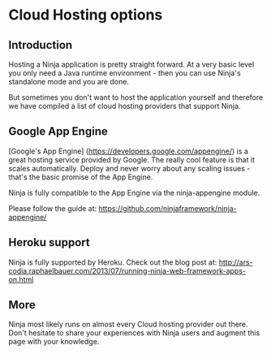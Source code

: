 Cloud Hosting options
=====================

Introduction
------------

Hosting a Ninja application is pretty straight forward. At a very basic level you
only need a Java runtime environment - then you can use Ninja's standalone
mode and you are done.

But sometimes you don't want to host the application yourself and therefore we
have compiled a list of cloud hosting providers that support Ninja.

Google App Engine
-----------------

[Google's App Engine] (https://developers.google.com/appengine/) is a great hosting service provided by Google.
The really cool feature is that it scales automatically. 
Deploy and never worry about any scaling issues - that's the basic promise of the App Engine.

Ninja is fully compatible to the App Engine via the ninja-appengine module.

Please follow the guide at: https://github.com/ninjaframework/ninja-appengine/


Heroku support
--------------

Ninja is fully supported by Heroku. Check out the blog post at:
http://ars-codia.raphaelbauer.com/2013/07/running-ninja-web-framework-apps-on.html


More
----

Ninja most likely runs on almost every Cloud hosting provider out there. Don't
hesitate to share your experiences with Ninja users and augment this page with
your knowledge.